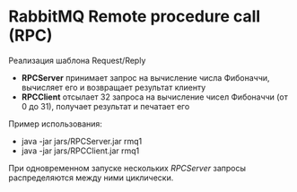 # RabbitMQ Remote procedure call (RPC)

Реализация шаблона Request/Reply

* **RPCServer** принимает запрос на вычисление числа Фибоначчи, вычисляет его и возвращает результат клиенту 
* **RPCClient** отсылает 32 запроса на вычисление чисел Фибоначчи (от 0 до 31), получает результат и печатает его

Пример использования:
* java -jar jars/RPCServer.jar rmq1
* java -jar jars/RPCClient.jar rmq1

При одновременном запуске нескольких *RPCServer* запросы распределяются между ними циклически.
